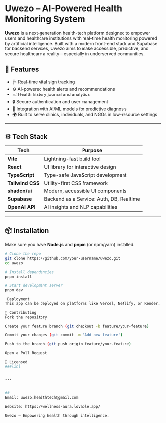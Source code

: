 # Uwezo – AI-Powered Health Monitoring System

**Uwezo** is a next-generation health-tech platform designed to empower users and healthcare institutions with real-time health monitoring powered by artificial intelligence. Built with a modern front-end stack and Supabase for backend services, Uwezo aims to make accessible, predictive, and secure healthcare a reality—especially in underserved communities.

## 🌟 Features

- 🩺 Real-time vital sign tracking
- ⚙️ AI-powered health alerts and recommendations
- 📈 Health history journal and analytics
- 🔒 Secure authentication and user management
- 🧠 Integration with AI/ML models for predictive diagnosis
- 🌍 Built to serve clinics, individuals, and NGOs in low-resource settings

---

## ⚙️ Tech Stack

| Tech            | Purpose                            |
|-----------------|------------------------------------|
| **Vite**        | Lightning-fast build tool          |
| **React**       | UI library for interactive design  |
| **TypeScript**  | Type-safe JavaScript development   |
| **Tailwind CSS**| Utility-first CSS framework        |
| **shadcn/ui**   | Modern, accessible UI components   |
| **Supabase**    | Backend as a Service: Auth, DB, Realtime |
| **OpenAI API**  | AI insights and NLP capabilities   |

---

## 📦 Installation

Make sure you have **Node.js** and **pnpm** (or npm/yarn) installed.

```bash
# Clone the repo
git clone https://github.com/your-username/uwezo.git
cd uwezo

# Install dependencies
pnpm install

# Start development server
pnpm dev

 Deployment
This app can be deployed on platforms like Vercel, Netlify, or Render.

🤝 Contributing
Fork the repository

Create your feature branch (git checkout -b feature/your-feature)

Commit your changes (git commit -m 'Add new feature')

Push to the branch (git push origin feature/your-feature)

Open a Pull Request

📄 Licensed
###linl


---


##
Email: uwezo.healthtech@gmail.com

Website: https://wellness-aura.lovable.app/

Uwezo – Empowering health through intelligence. 
